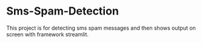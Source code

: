 # Sms-Spam-Detection
This project is for detecting sms spam messages and then shows output on screen with framework streamlit. 
